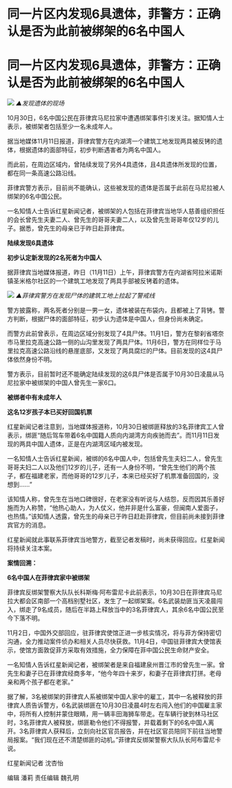 # 同一片区内发现6具遗体，菲警方：正确认是否为此前被绑架的6名中国人

# 同一片区内发现6具遗体，菲警方：正确认是否为此前被绑架的6名中国人

![](https://inews.gtimg.com/om_bt/O2LZhMZQA6wEgQ6B6t1WsEK1S5d5thTSUv6JHDbbQoGrAAA/1000)
_▲发现遗体的现场_

10月30日，6名中国公民在菲律宾马尼拉家中遭遇绑架事件引发关注。据知情人士表示，被绑架者包括至少一名未成年人。

据当地媒体11月11日报道，菲律宾警方在内湖湾一个建筑工地发现两具被反铐的遗体，根据遗体的面部特征，初步判断遇害者为两名中国人。

而此前，在周边区域内，曾陆续发现了另外4具遗体，且4具遗体所发现的位置，都在同一条高速公路沿线。

菲律宾警方表示，目前尚不能确认，这些被发现的遗体是否属于此前在马尼拉被人绑架的6名中国公民。

一名知情人士告诉红星新闻记者，被绑架的人包括在菲律宾当地华人慈善组织担任的会长曾先生夫妻二人、曾先生的哥哥夫妻二人，以及曾先生哥哥年仅12岁的儿子。据悉，曾先生的母亲已于昨日赴菲律宾。

**陆续发现6具遗体**

**初步认定新发现的2名死者为中国人**

据菲律宾当地媒体报道，昨日（11月11日）上午，菲律宾警方在内湖省阿拉米诺斯镇圣米格尔社区的一个建筑工地发现了两具手部被反铐着的遗体。

![](https://inews.gtimg.com/om_bt/OOO9aF996S_1izc71koHSFkXggosEZgIpuK7DEmg4-d2sAA/1000)
_▲菲律宾警方在发现尸体的建筑工地上拉起了警戒线_

警方披露称，两名死者分别是一男一女，遗体被装在布袋内，且都被上了背铐。警方判断，根据尸体的面部特征，初步认为遗体是中国人，但身份尚未确定。

而警方此前曾表示，在周边区域分别发现了4具尸体。11月1日，警方在黎刹省塔奈市马里拉克高速公路一侧的山沟里发现了两具尸体。11月6日，警方在同样位于马里拉克高速公路沿线的悬崖底部，又发现了两具腐烂的尸体。目前发现的这4具尸体依然身份不明。

警方表示，目前暂时还不能确定陆续发现的这6具尸体是否属于10月30日凌晨从马尼拉家中被绑架的中国人曾先生一家6口。

**被绑者中有未成年人**

**这名12岁孩子本已买好回国机票**

红星新闻记者注意到，当地媒体报道称，10月30日被绑匪释放的3名菲律宾工人曾表示，绑匪“随后驾车带着6名中国籍人质向内湖湾方向疾驰而去”。而11月11日发现的两具中国人遗体，正是在内湖湾区域内被发现。

一名知情人士告诉红星新闻，被绑的6名中国人中，包括曾先生夫妇二人，曾先生哥哥夫妇二人以及他们12岁的儿子，还有一人身份不明，“曾先生他们的两个孩子，都在福建老家，而他哥哥的12岁儿子，本来已经买好了机票准备回国的，没想到……”

该知情人称，曾先生在当地口碑很好，在老家没有听说与人结怨，反而因其乐善好施而为人称赞，“他热心助人，为人仗义，他并非是什么富豪，但闽南人爱面子，也热情。”该知情人透露，曾先生的母亲已于昨日赶赴菲律宾，但目前尚未接到菲律宾官方的消息。

红星新闻就此事联系菲律宾当地警方，截至记者发稿时，尚未获得回应。红星新闻将持续关注本案。

**案情回溯：**

**6名中国人在菲律宾家中被绑架**

菲律宾反绑架警察大队队长科斯梅·阿布雷尼卡此前表示，10月30日在菲律宾马尼拉大都会区南部一个高档别墅社区，发生了一起绑架案。6名武装劫匪当天凌晨闯入，绑走了9名成员，随后在半路上释放当中的3名菲律宾人，其余6名中国公民至今下落不明。

11月2日，中国外交部回应，驻菲律宾使馆正进一步核实情况，将与菲方保持密切沟通，全力推动案件侦办和相关人员尽快获救。11月4日，中国驻菲律宾大使馆表示，使馆方面敦促菲方采取有效措施，全力保障在菲中国公民生命财产安全。

一名知情人告诉红星新闻记者，被绑架者是来自福建泉州晋江市的曾先生一家。曾先生和妻子已在菲律宾经商多年，“他今年四十来岁，和妻子在菲律宾打拼。老母亲和两个孩子都在老家。”

据了解，3名被绑架的菲律宾人系被绑架中国人家中的雇工，其中一名被释放的菲律宾人质告诉警方，6名武装绑匪在10月30日凌晨4时左右闯入他们的中国雇主家中，将所有人控制并蒙住眼睛，用一辆丰田海狮车带走。在车辆行驶到林马社区时，3名菲律宾人被释放，绑匪勒令他们不得报警，并载着剩下的6名中国人离开。3名菲律宾人获释后，立刻向社区官员报告，并在社区官员陪同下前往当地警局报案。“我们现在还不清楚绑匪的动机。”菲律宾反绑架警察大队队长阿布雷尼卡说。

红星新闻记者 沈杏怡

编辑 潘莉 责任编辑 魏孔明

